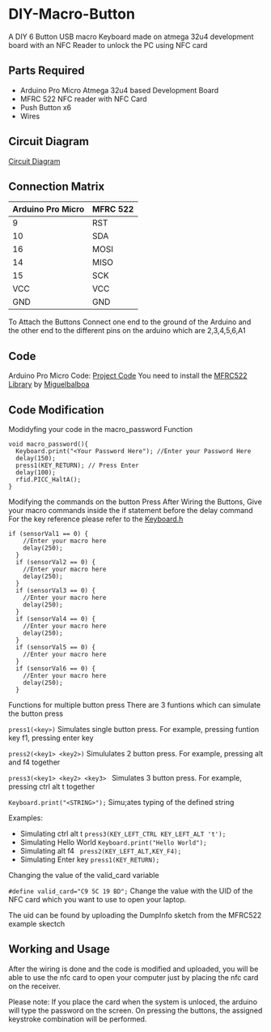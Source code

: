 # DIY-Macro-Button
A DIY 6 Button USB macro Keyboard made on atmega 32u4 development board with an NFC Reader to unlock the PC using NFC card
## Parts Required
- Arduino Pro Micro Atmega 32u4 based Development Board
- MFRC 522 NFC reader with NFC Card
- Push Button x6
- Wires 
## Circuit Diagram

[Circuit Diagram](CircuitDiagram.png)

## Connection Matrix
|Arduino Pro Micro | MFRC 522 |
|---|---|
|9|RST|
|10|SDA|
|16|MOSI|
|14|MISO|
|15|SCK|
|VCC|VCC|
|GND|GND|

To Attach the Buttons Connect one end to the ground of the Arduino and the other end to the different pins on the arduino which are 2,3,4,5,6,A1

## Code 
Arduino Pro Micro Code: [Project Code](code.ino)
You need to install the [MFRC522 Library](https://github.com/miguelbalboa/rfid) by [Miguelbalboa]("https://github.com/miguelbalboa/")
## Code Modification
Modidyfing your code in the macro_password Function
```
void macro_password(){
  Keyboard.print("<Your Password Here"); //Enter your Password Here
  delay(150);
  press1(KEY_RETURN); // Press Enter
  delay(100);
  rfid.PICC_HaltA();
}
```
Modifying the commands on the button Press
After Wiring the Buttons, Give your macro commands inside the if statement before the delay command
For the key reference please refer to the [Keyboard.h ](https://github.com/arduino-libraries/Keyboard/blob/master/src/Keyboard.h)  
```
if (sensorVal1 == 0) {
    //Enter your macro here
    delay(250);
  }
  if (sensorVal2 == 0) {
    //Enter your macro here
    delay(250);
  }
  if (sensorVal3 == 0) {
    //Enter your macro here
    delay(250);
  }
  if (sensorVal4 == 0) {
    //Enter your macro here
    delay(250);
  }
  if (sensorVal5 == 0) {
    //Enter your macro here
  }
  if (sensorVal6 == 0) {
    //Enter your macro here
    delay(250);
  } 
```

Functions for multiple button press
There are 3 funtions which can simulate the button press

`press1(<key>)` Simulates single button press. For example, pressing funtion key f1, pressing enter key

`press2(<key1> <key2>)` Simululates 2 button press. For example, pressing alt and f4 together

`press3(<key1> <key2> <key3> ` Simulates 3 button press. For example, pressing ctrl alt t together

`Keyboard.print("<STRING>");` Simu;ates typing of the defined string 

Examples:
- Simulating ctrl alt t `press3(KEY_LEFT_CTRL KEY_LEFT_ALT 't');`
- Simulating Hello World `Keyboard.print("Hello World");`
- Simulating alt f4 ` press2(KEY_LEFT_ALT,KEY_F4);`
- Simulating Enter key `press1(KEY_RETURN); `

Changing the value of the valid_card variable

`#define valid_card="C9 5C 19 BD";` Change the value with the UID of the NFC card which you want to use to open your laptop. 

The uid can be found by uploading the DumpInfo sketch from the MFRC522 example skectch

## Working and Usage
After the wiring is done and the code is modified and uploaded, you will be able to use the nfc card to open your computer just by placing the nfc card on the receiver. 

Please note: If you place the card when the system is unloced, the arduino will type the password on the screen. On pressing the buttons, the assigned keystroke combination will be performed.
